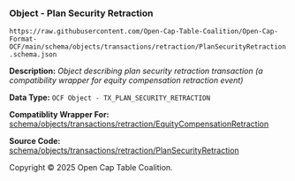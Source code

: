 ### Object - Plan Security Retraction

`https://raw.githubusercontent.com/Open-Cap-Table-Coalition/Open-Cap-Format-OCF/main/schema/objects/transactions/retraction/PlanSecurityRetraction.schema.json`

  **Description:** _Object describing plan security retraction transaction (a compatibility wrapper for equity compensation retraction event)_

  **Data Type:** `OCF Object - TX_PLAN_SECURITY_RETRACTION`

  **Compatiblity Wrapper For:** [schema/objects/transactions/retraction/EquityCompensationRetraction](./EquityCompensationRetraction.md)

  **Source Code:** [schema/objects/transactions/retraction/PlanSecurityRetraction](../../../../../../schema/objects/transactions/retraction/PlanSecurityRetraction.schema.json)

Copyright © 2025 Open Cap Table Coalition.
